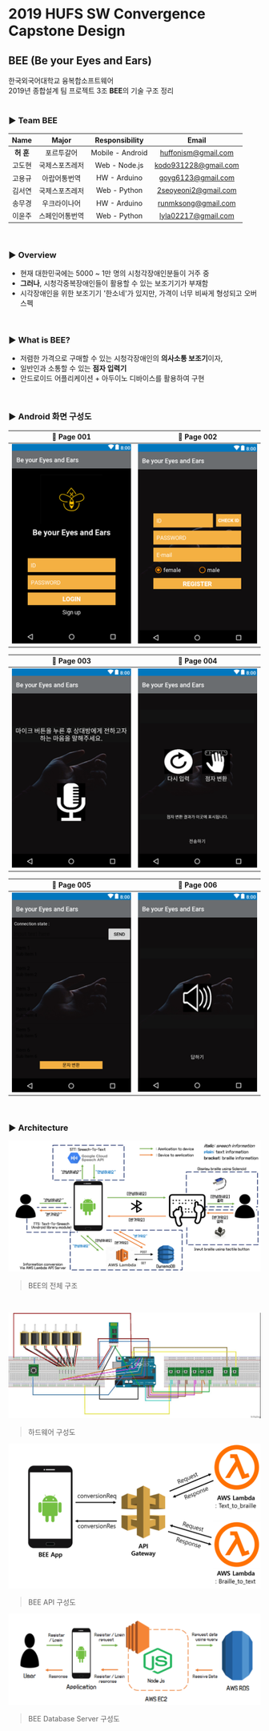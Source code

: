﻿# 2019 HUFS SW Convergence Capstone Design
## BEE (Be your Eyes and Ears)
한국외국어대학교 융복합소프트웨어<br/>
2019년 종합설계 팀 프로젝트 3조 **BEE**의 기술 구조 정리
<br/><br/>

### ▶ Team **BEE**
|  Name  | Major         | Responsibility   | Email            |
| :---:    | :-----------: | :-------------:  | :---------------: |
|  **허 훈**  | 포르투갈어    | Mobile - Android | huffonism@gmail.com |
|  고도현  | 국제스포츠레저 | Web - Node.js    | kodo931228@gmail.com |
|  고용규  | 아랍어통번역   | HW - Arduino     | goyg6123@gmail.com |
|  김서연  | 국제스포츠레저 | Web - Python     | 2seoyeoni2@gmail.com |
|  송무경  | 우크라이나어 | HW - Arduino     | runmksong@gmail.com |
|  이윤주  | 스페인어통번역  | Web - Python     | lyla02217@gmail.com |

<br/>

### ▶ Overview
- 현재 대한민국에는 5000 ~ 1만 명의 시청각장애인분들이 거주 중
- **그러나**, 시청각중복장애인들이 활용할 수 있는 보조기기가 부재함
- 시각장애인을 위한 보조기기 '한소네'가 있지만, 가격이 너무 비싸게 형성되고 오버스펙

<br/>

### ▶ What is BEE?
- 저렴한 가격으로 구매할 수 있는 시청각장애인의 **의사소통 보조기**이자,
- 일반인과 소통할 수 있는 **점자 입력기**
- 안드로이드 어플리케이션 + 아두이노 디바이스를 활용하여 구현

<br/>

### ▶ Android 화면 구성도
|:memo: Page 001|:memo: Page 002|
|:-------------:|:-------------:|
|![001](./imgs/bee1.png)|![002](./imgs/bee2.png)|

|:memo: Page 003|:memo: Page 004|
|:-------------:|:-------------:|
|![003](./imgs/bee3.png)|![004](./imgs/bee4.png)|

|:memo: Page 005|:memo: Page 006|
|:-------------:|:-------------:|
|![005](./imgs/bee5.png)|![006](./imgs/bee6.png)|
<br/>

### ▶ Architecture
![](./imgs/total_architecture.png)
> BEE의 전체 구조


<br/>

![](./imgs/hardware.jpg)
> 하드웨어 구성도 


![](./imgs/api_server.png)
> BEE API 구성도


![](./imgs/database_server.png)
> BEE Database Server 구성도

<br/>